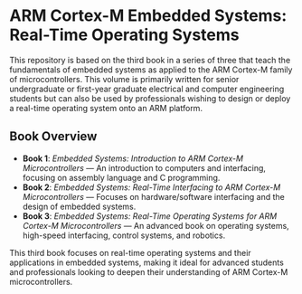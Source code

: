 # ARM Cortex-M Embedded Systems: Real-Time Operating Systems

This repository is based on the third book in a series of three that teach the fundamentals of embedded systems as applied to the ARM Cortex-M family of microcontrollers. This volume is primarily written for senior undergraduate or first-year graduate electrical and computer engineering students but can also be used by professionals wishing to design or deploy a real-time operating system onto an ARM platform.

## Book Overview

- **Book 1**: *Embedded Systems: Introduction to ARM Cortex-M Microcontrollers* — An introduction to computers and interfacing, focusing on assembly language and C programming.
- **Book 2**: *Embedded Systems: Real-Time Interfacing to ARM Cortex-M Microcontrollers* — Focuses on hardware/software interfacing and the design of embedded systems.
- **Book 3**: *Embedded Systems: Real-Time Operating Systems for ARM Cortex-M Microcontrollers* — An advanced book on operating systems, high-speed interfacing, control systems, and robotics.

This third book focuses on real-time operating systems and their applications in embedded systems, making it ideal for advanced students and professionals looking to deepen their understanding of ARM Cortex-M microcontrollers.
